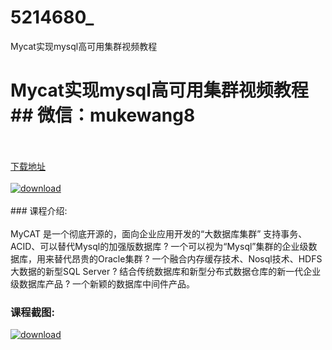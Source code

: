 # 5214680_
Mycat实现mysql高可用集群视频教程
# Mycat实现mysql高可用集群视频教程## 微信：mukewang8
<br/></br>[下载地址](http://www.36tz.cn/article/5214680 "下载地址")
<br/></br>[![download](http://36tz.cn/muke_img/2020_08_1-1-300x177.png "下载地址")](http://www.36tz.cn/article/5214680 "下载地址")
<br/></br>### 课程介绍:<br/></br>MyCAT 是一个彻底开源的，面向企业应用开发的“大数据库集群” 支持事务、ACID、可以替代Mysql的加强版数据库 ? 一个可以视为“Mysql”集群的企业级数据库，用来替代昂贵的Oracle集群 ? 一个融合内存缓存技术、Nosql技术、HDFS大数据的新型SQL Server ? 结合传统数据库和新型分布式数据仓库的新一代企业级数据库产品 ? 一个新颖的数据库中间件产品。

### 课程截图:
[![download](http://36tz.cn/muke_img/2020_08_2-1.png "下载地址")](http://www.36tz.cn/article/5214680 "下载地址")
